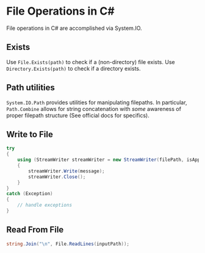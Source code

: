 # File Operations in C\#

File operations in C\# are accomplished via System.IO.

## Exists

Use `File.Exists(path)` to check if a (non-directory) file exists.
Use `Directory.Exists(path)` to check if a directory exists.

## Path utilities

`System.IO.Path` provides utilities for manipulating filepaths. In particular, `Path.Combine` allows for string concatenation with *some* awareness of proper filepath structure (See official docs for specifics).

## Write to File

```cs
try
{
    using (StreamWriter streamWriter = new StreamWriter(filePath, isAppend))
    {
        streamWriter.Write(message);
        streamWriter.Close();
    }
}
catch (Exception)
{
    // handle exceptions
}
```

## Read From File

```cs
string.Join("\n", File.ReadLines(inputPath));
```

